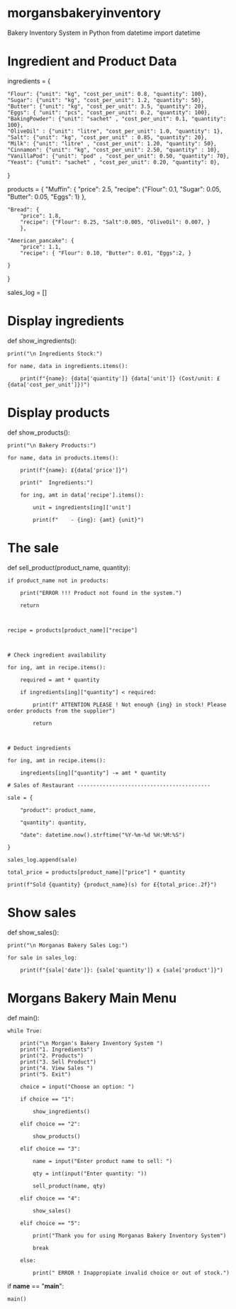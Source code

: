 # morgansbakeryinventory
Bakery Inventory System in Python
from datetime import datetime

# Ingredient and Product Data

ingredients = {

    "Flour": {"unit": "kg", "cost_per_unit": 0.8, "quantity": 100},
    "Sugar": {"unit": "kg", "cost_per_unit": 1.2, "quantity": 50},
    "Butter": {"unit": "kg", "cost_per_unit": 3.5, "quantity": 20},
    "Eggs": { "unit": "pcs", "cost_per_unit": 0.2, "quantity": 100},
    "BakingPowder": {"unit": "sachet" , "cost_per_unit": 0.1, "quantity": 100},
    "OliveOil" : {"unit": "litre", "cost_per_unit": 1.0, "quantity": 1},
    "Salt": {"unit": "kg", "cost_per_unit" : 0.85, "quantity": 20},
    "Milk": {"unit": "litre" , "cost_per_unit": 1.20, "quantity": 50},
    "Cinnamon": {"unit": "kg", "cost_per_unit": 2.50, "quantity" : 10},
    "VanillaPod": {"unit": "pod" , "cost_per_unit": 0.50, "quantity": 70},
    "Yeast": {"unit": "sachet" , "cost_per_unit": 0.20, "quantity": 0},
    
    
    
}

products = {
    "Muffin": {
        "price": 2.5,
        "recipe": {"Flour": 0.1, "Sugar": 0.05, "Butter": 0.05, "Eggs": 1}
    },

    "Bread": {
        "price": 1.8,
        "recipe": {"Flour": 0.25, "Salt":0.005, "OliveOil": 0.007, }
        },
    
    "American_pancake": {
        "price": 1.1,
        "recipe": { "Flour": 0.10, "Butter": 0.01, "Eggs":2, }
        
    }
}


sales_log = []
        



# Display ingredients

def show_ingredients():

    print("\n Ingredients Stock:")

    for name, data in ingredients.items():

        print(f"{name}: {data['quantity']} {data['unit']} (Cost/unit: £{data['cost_per_unit']})")



# Display products

def show_products():

    print("\n Bakery Products:")

    for name, data in products.items():

        print(f"{name}: £{data['price']}")

        print("  Ingredients:")

        for ing, amt in data['recipe'].items():

            unit = ingredients[ing]['unit']

            print(f"    - {ing}: {amt} {unit}")



# The sale

def sell_product(product_name, quantity):

    if product_name not in products:

        print("ERROR !!! Product not found in the system.")

        return



    recipe = products[product_name]["recipe"]



    # Check ingredient availability

    for ing, amt in recipe.items():

        required = amt * quantity

        if ingredients[ing]["quantity"] < required:

            print(f" ATTENTION PLEASE ! Not enough {ing} in stock! Please order products from the supplier")

            return



    # Deduct ingredients

    for ing, amt in recipe.items():

        ingredients[ing]["quantity"] -= amt * quantity

    # Sales of Restaurant ------------------------------------------

    sale = {

        "product": product_name,

        "quantity": quantity,

        "date": datetime.now().strftime("%Y-%m-%d %H:%M:%S")

    }

    sales_log.append(sale)

    total_price = products[product_name]["price"] * quantity

    print(f"Sold {quantity} {product_name}(s) for £{total_price:.2f}")



# Show sales

def show_sales():

    print("\n Morganas Bakery Sales Log:")

    for sale in sales_log:

        print(f"{sale['date']}: {sale['quantity']} x {sale['product']}")



# Morgans Bakery Main Menu

def main():

    while True:

        print("\n Morgan's Bakery Inventory System ")
        print("1. Ingredients")
        print("2. Products")
        print("3. Sell Product")
        print("4. View Sales ")
        print("5. Exit")

        choice = input("Choose an option: ")

        if choice == "1":

            show_ingredients()

        elif choice == "2":

            show_products()

        elif choice == "3":

            name = input("Enter product name to sell: ")

            qty = int(input("Enter quantity: "))

            sell_product(name, qty)

        elif choice == "4":

            show_sales()

        elif choice == "5":

            print("Thank you for using Morganas Bakery Inventory System")

            break

        else:

            print(" ERROR ! Inappropiate invalid choice or out of stock.")



if __name__ == "__main__":

    main()
